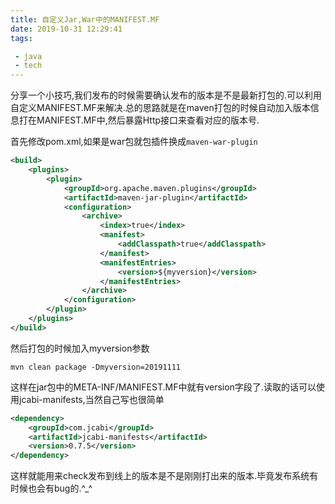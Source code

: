 ```yaml
---
title: 自定义Jar,War中的MANIFEST.MF
date: 2019-10-31 12:29:41
tags:

 - java
 - tech
---
```


分享一个小技巧,我们发布的时候需要确认发布的版本是不是最新打包的.可以利用自定义MANIFEST.MF来解决.总的思路就是在maven打包的时候自动加入版本信息打在MANIFEST.MF中,然后暴露Http接口来查看对应的版本号.

首先修改pom.xml,如果是war包就包插件换成`maven-war-plugin`

```xml
<build>
    <plugins>
        <plugin>
            <groupId>org.apache.maven.plugins</groupId>
            <artifactId>maven-jar-plugin</artifactId>
            <configuration>
                <archive>
                    <index>true</index>
                    <manifest>
                        <addClasspath>true</addClasspath>
                    </manifest>
                    <manifestEntries>
                        <version>${myversion}</version>
                    </manifestEntries>
                </archive>
            </configuration>
        </plugin>
    </plugins>
</build>
```

然后打包的时候加入myversion参数

```
mvn clean package -Dmyversion=20191111
```
这样在jar包中的META-INF/MANIFEST.MF中就有version字段了.读取的话可以使用jcabi-manifests,当然自己写也很简单

```xml
<dependency>
    <groupId>com.jcabi</groupId>
    <artifactId>jcabi-manifests</artifactId>
    <version>0.7.5</version>
</dependency>
```
这样就能用来check发布到线上的版本是不是刚刚打出来的版本.毕竟发布系统有时候也会有bug的.^_^

